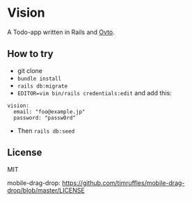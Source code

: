 # Vision

A Todo-app written in Rails and [Ovto](https://github.com/yhara/ovto).

## How to try

- git clone
- `bundle install`
- `rails db:migrate`
- `EDITOR=vim bin/rails credentials:edit` and add this:

```
vision:
  email: "foo@example.jp"
  password: "passw0rd"
```

- Then `rails db:seed`

## License

MIT

mobile-drag-drop: https://github.com/timruffles/mobile-drag-drop/blob/master/LICENSE
